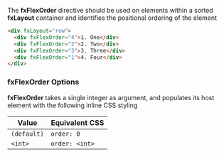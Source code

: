 The **fxFlexOrder** directive should be used on elements within a sorted **fxLayout** container and identifies 
the positional ordering of the element

```html
<div fxLayout="row">
  <div fxFlexOrder="4">1. One</div>
  <div fxFlexOrder="2">2. Two</div>
  <div fxFlexOrder="3">3. Three</div>
  <div fxFlexOrder="1">4. Four</div>
</div>
```


### fxFlexOrder Options

**fxFlexOrder** takes a single integer as argument, and populates its host element with the following inline CSS styling

| Value | Equivalent CSS | 
| ----- | -------------- |
|  `(default)` | `order: 0`     |
|  `<int>`     | `order: <int>` |
